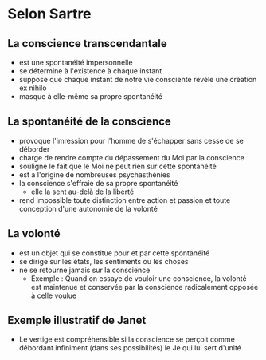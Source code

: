 # Selon Sartre

## La conscience transcendantale
- est une spontanéité impersonnelle
- se détermine à l'existence à chaque instant
- suppose que chaque instant de notre vie consciente révèle une création ex nihilo
- masque à elle-même sa propre spontanéité

## La spontanéité de la conscience
- provoque l'imression pour l'homme de s'échapper sans cesse de se déborder
- charge de rendre compte du dépassement du Moi par la conscience
- souligne le fait que le Moi ne peut rien sur cette spontanéité
- est à l'origine de nombreuses psychasthénies
- la conscience s'effraie de sa propre spontanéité
	- elle la sent au-delà de la liberté
- rend impossible toute distinction entre action et passion et toute conception d'une autonomie de la volonté

## La volonté
- est un objet qui se constitue pour et par cette spontanéité
- se dirige sur les états, les sentiments ou les choses
- ne se retourne jamais sur la conscience
	- Exemple : Quand on essaye de vouloir une conscience, la volonté est maintenue et conservée par la conscience radicalement opposée à celle voulue

## Exemple illustratif de Janet
- Le vertige est compréhensible si la conscience se perçoit comme débordant infiniment (dans ses possibilités) le Je qui lui sert d'unité
